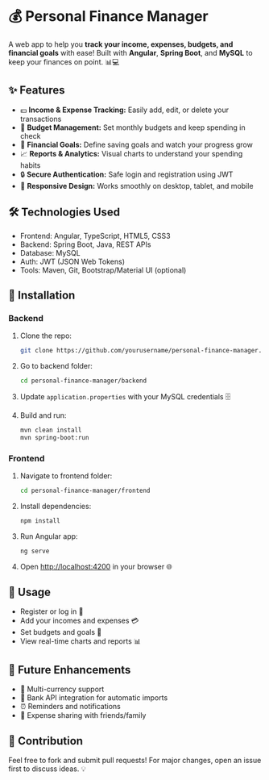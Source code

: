 # 💰 Personal Finance Manager

A web app to help you **track your income, expenses, budgets, and financial goals** with ease! Built with **Angular**, **Spring Boot**, and **MySQL** to keep your finances on point. 📊💻

## ✨ Features

* 💵 **Income & Expense Tracking:** Easily add, edit, or delete your transactions
* 📅 **Budget Management:** Set monthly budgets and keep spending in check
* 🎯 **Financial Goals:** Define saving goals and watch your progress grow
* 📈 **Reports & Analytics:** Visual charts to understand your spending habits
* 🔒 **Secure Authentication:** Safe login and registration using JWT
* 📱 **Responsive Design:** Works smoothly on desktop, tablet, and mobile

## 🛠️ Technologies Used

* Frontend: Angular, TypeScript, HTML5, CSS3
* Backend: Spring Boot, Java, REST APIs
* Database: MySQL
* Auth: JWT (JSON Web Tokens)
* Tools: Maven, Git, Bootstrap/Material UI (optional)

## 🚀 Installation

### Backend

1. Clone the repo:

   ```bash
   git clone https://github.com/yourusername/personal-finance-manager.git
   ```
2. Go to backend folder:

   ```bash
   cd personal-finance-manager/backend
   ```
3. Update `application.properties` with your MySQL credentials 🗄️
4. Build and run:

   ```bash
   mvn clean install
   mvn spring-boot:run
   ```

### Frontend

1. Navigate to frontend folder:

   ```bash
   cd personal-finance-manager/frontend
   ```
2. Install dependencies:

   ```bash
   npm install
   ```
3. Run Angular app:

   ```bash
   ng serve
   ```
4. Open [http://localhost:4200](http://localhost:4200) in your browser 🌐

## 🎉 Usage

* Register or log in 🔐
* Add your incomes and expenses 💳
* Set budgets and goals 🎯
* View real-time charts and reports 📊

## 🔮 Future Enhancements

* 💱 Multi-currency support
* 🔗 Bank API integration for automatic imports
* ⏰ Reminders and notifications
* 🤝 Expense sharing with friends/family

## 🤝 Contribution

Feel free to fork and submit pull requests! For major changes, open an issue first to discuss ideas. 💡